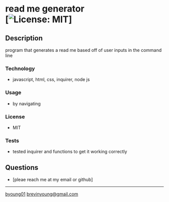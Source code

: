 # read me generator<br>[![License: MIT](https://img.shields.io/badge/License-MIT-yellow.svg)]
  

  ## Description
  program that generates a read me based off of user inputs in the command line
  

  ### Technology
  - javascript, html, css, inquirer, node js
  

  ### Usage
  - by navigating

  ### License
  - MIT

  ### Tests
  - tested inquirer and functions to get it working correctly

  ## Questions
  - [pleae reach me at my email or github]

  ---
  [byoung01](https://github.com/byoung01) brevinyoung@gmail.com
    